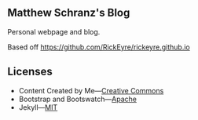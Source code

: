 ## Matthew Schranz's Blog
Personal webpage and blog.

Based off https://github.com/RickEyre/rickeyre.github.io

## Licenses
* Content Created by Me&mdash;[Creative Commons](http://creativecommons.org/licenses/by-sa/3.0/)
* Bootstrap and Bootswatch&mdash;[Apache](http://www.apache.org/licenses/LICENSE-2.0)
* Jekyll&mdash;[MIT](http://opensource.org/licenses/MIT)
